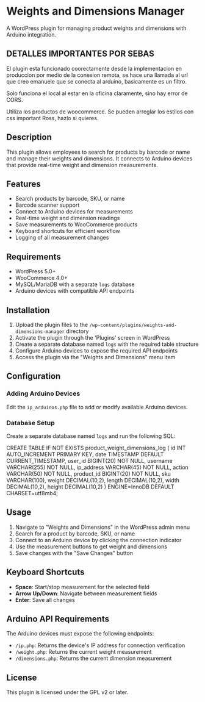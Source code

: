# Weights and Dimensions Manager

A WordPress plugin for managing product weights and dimensions with Arduino integration.

## DETALLES IMPORTANTES POR SEBAS

El plugin esta funcionado coorectamente desde la implementacion en produccion por medio de la conexion remota, se hace una llamada al url que creo emanuele que se conecta al arduino, basicamente es un filtro.

Solo funciona el local al estar en la oficina claramente, sino hay error de CORS.

Utiliza los productos de woocommerce.
Se pueden arreglar los estilos con css important Ross, hazlo si quieres.

## Description

This plugin allows employees to search for products by barcode or name and manage their weights and dimensions. It connects to Arduino devices that provide real-time weight and dimension measurements.

## Features

- Search products by barcode, SKU, or name
- Barcode scanner support
- Connect to Arduino devices for measurements
- Real-time weight and dimension readings
- Save measurements to WooCommerce products
- Keyboard shortcuts for efficient workflow
- Logging of all measurement changes

## Requirements

- WordPress 5.0+
- WooCommerce 4.0+
- MySQL/MariaDB with a separate `logs` database
- Arduino devices with compatible API endpoints

## Installation

1. Upload the plugin files to the `/wp-content/plugins/weights-and-dimensions-manager` directory
2. Activate the plugin through the 'Plugins' screen in WordPress
3. Create a separate database named `logs` with the required table structure
4. Configure Arduino devices to expose the required API endpoints
5. Access the plugin via the "Weights and Dimensions" menu item

## Configuration

### Adding Arduino Devices

Edit the `ip_arduinos.php` file to add or modify available Arduino devices.

### Database Setup

Create a separate database named `logs` and run the following SQL:

CREATE TABLE IF NOT EXISTS product_weight_dimensions_log (
id INT AUTO_INCREMENT PRIMARY KEY,
date TIMESTAMP DEFAULT CURRENT_TIMESTAMP,
user_id BIGINT(20) NOT NULL,
username VARCHAR(255) NOT NULL,
ip_address VARCHAR(45) NOT NULL,
action VARCHAR(50) NOT NULL,
product_id BIGINT(20) NOT NULL,
sku VARCHAR(100),
weight DECIMAL(10,2),
length DECIMAL(10,2),
width DECIMAL(10,2),
height DECIMAL(10,2)
) ENGINE=InnoDB DEFAULT CHARSET=utf8mb4;

## Usage

1. Navigate to "Weights and Dimensions" in the WordPress admin menu
2. Search for a product by barcode, SKU, or name
3. Connect to an Arduino device by clicking the connection indicator
4. Use the measurement buttons to get weight and dimensions
5. Save changes with the "Save Changes" button

## Keyboard Shortcuts

- **Space**: Start/stop measurement for the selected field
- **Arrow Up/Down**: Navigate between measurement fields
- **Enter**: Save all changes

## Arduino API Requirements

The Arduino devices must expose the following endpoints:

- `/ip.php`: Returns the device's IP address for connection verification
- `/weight.php`: Returns the current weight measurement
- `/dimensions.php`: Returns the current dimension measurement

## License

This plugin is licensed under the GPL v2 or later.
